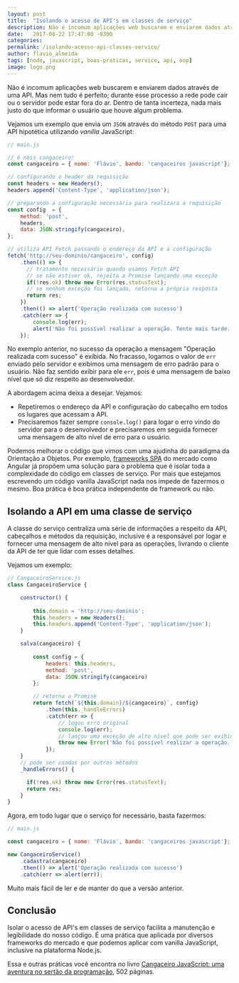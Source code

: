 ```yaml
---
layout: post
title:  "Isolando o acesso de API's em classes de serviço"
description: Não é incomum aplicações web buscarem e enviarem dados através de uma API. Mas nem tudo é perfeito; durante esse processo a rede pode cair ou o servidor pode estar fora do ar. Dentro de tanta incerteza, nada mais justo do que informar o usuário que houve algum problema.
date:   2017-08-22 17:47:00 -0300
categories:
permalink: /isolando-acesso-api-classes-servico/
author: flavio_almeida
tags: [node, javascript, boas-praticas, service, api, oop]
image: logo.png
---
```


Não é incomum aplicações web buscarem e enviarem dados através de uma API. Mas nem tudo é perfeito; durante esse processo a rede pode cair ou o servidor pode estar fora do ar. Dentro de tanta incerteza, nada mais justo do que informar o usuário que houve algum problema.

Vejamos um exemplo que envia um `JSON` através do método `POST` para uma API hipotética utilizando *vanilla* JavaScript:

```javascript
// main.js

// é nóis cangaceiro!
const cangaceiro = { nome: 'Flávio', bando: 'cangaceiros javascript'};

// configurando o header da requisição
const headers = new Headers();
headers.append('Content-Type', 'application/json');

// preparando a configuração necessária para realizara a requisição
const config  = {
    method: 'post',
    headers,
    data: JSON.stringify(cangaceiro),
};

// utiliza API Fetch passando o endereço da API e a configuração
fetch('http://seu-dominio/cangaceiro', config)
    .then(() => {
      // tratamento necessário quando usamos Fetch API
      // se não estiver ok, rejeita a Promise lançando uma exceção
      if(!res.ok) throw new Error(res.statusText);
      // se nenhum exceção foi lançada, retorna a própria resposta
      return res;      
    })
    .then(() => alert('Operação realizada com sucesso')
    .catch(err => {
        console.log(err);
        alert('Não foi possível realizar a operação. Tente mais tarde.');
    });
```

No exemplo anterior, no sucesso da operação a mensagem "Operação realizada com sucesso" é exibida. No fracasso, logamos o valor de `err` enviado pelo servidor e exibimos uma mensagem de erro padrão para o usuário. Não faz sentido exibir para ele `err`, pois é uma mensagem de baixo nível que só diz respeito ao desenvolvedor.

A abordagem acima deixa a desejar. Vejamos:

* Repetiremos o endereço da API e configuração do cabeçalho em todos os lugares que acessam a API.
* Precisaremos fazer sempre `console.log()` para logar o erro vindo do servidor para o desenvolvedor e precisaremos em seguida fornecer uma mensagem de alto nível de erro para o usuário.

Podemos melhorar o código que vimos com uma ajudinha do paradigma da Orientação a Objetos. Por exemplo, <a href="http://hipsters.tech/single-page-applications-hipsters-16/" target="_blank">frameworks SPA</a> do mercado como Angular já propõem uma solução para o problema que é isolar toda a complexidade do código em classes de serviço. Por mais que estejamos escrevendo um código vanilla JavaScript nada nos impede de fazermos o mesmo. Boa prática é boa prática independente de framework ou não.

## Isolando a API em uma classe de serviço

A classe do serviço centraliza uma série de informações a respeito da API, cabeçalhos e métodos da requisição, inclusive é a responsável por logar e fornecer uma mensagem de alto nível para as operações, livrando o cliente da API de ter que lidar com esses detalhes.

Vejamos um exemplo:

```javascript
// CangaceiroService.js
class CangaceiroService {

    constructor() {
      
        this.domain = 'http://seu-dominio';
        this.headers = new Headers();
        this.headers.append('Content-Type', 'application/json');
    }

    salva(cangaceiro) {
    
        const config = { 
            headers: this.headers, 
            method: 'post', 
            data: JSON.stringify(cangaceiro) 
        };

        // retorna a Promise
        return fetch(`${this.domain}/${cangaceiro}`, config)
            .then(this._handleErrors)
            .catch(err => {
                // logou erro original
                console.log(err);
                // lançou uma exceção de alto nível que pode ser exibida para o usuário
                throw new Error('Não foi possível realizar a operação. Tente mais tarde');
            });
    }
    // pode ser usados por outros métodos
    _handleErrors() {

      if(!res.ok) throw new Error(res.statusText);
      return res;      
    }
}
```

Agora, em todo lugar que o serviço for necessário,  basta fazermos:

```javascript
// main.js

const cangaceiro = { nome: 'Flávio', bando: 'cangaceiros javascript'};

new CangaceiroService()
    .cadastra(cangaceiro)
    .then(() => alert('Operação realizada com sucesso')
    .catch(err => alert(err));
```

Muito mais fácil de ler e de manter do que a versão anterior. 

## Conclusão 

Isolar o acesso de API's em classes de serviço facilita a manutenção e legibilidade do nosso código. É uma prática que aplicada por diversos frameworks do mercado e que podemos aplicar com vanilla JavaScript, inclusive na plataforma Node.js.

Essa e outras práticas você encontra no livro <a href="goo.gl/5sPR8X">Cangaceiro JavaScript: uma aventura no sertão da programação</a>, 502 páginas.